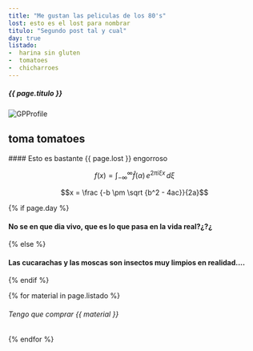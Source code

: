 ```yaml
---
title: "Me gustan las peliculas de los 80's"
lost: esto es el lost para nombrar
titulo: "Segundo post tal y cual"
day: true
listado: 
-  harina sin gluten
-  tomatoes
-  chicharroes
---
```


##### {{ page.titulo }}
![GPProfile](https://cdn.hobbyconsolas.com/sites/navi.axelspringer.es/public/styles/hc_1440x810/public/media/image/2014/02/287120-critica-cazafantasmas.jpg?itok=ban1uzlv)

<h2>toma tomatoes</h2>
#### Esto es bastante  {{ page.lost }} engorroso

$$f(x) = \int_{-\infty}^\infty \hat f(\alpha)\,e^{2 \pi i \xi x} \,d\xi$$

$$x = \frac {-b \pm \sqrt {b^2 - 4ac}}{2a}$$



{% if page.day %}
#### No se en que dia vivo, que es lo que pasa en la vida real?¿?¿
{% else %}
#### Las cucarachas y las moscas son insectos muy limpios en realidad....
{% endif %}

{% for material in page.listado %}
###### Tengo que comprar {{ material }}
{% endfor %}